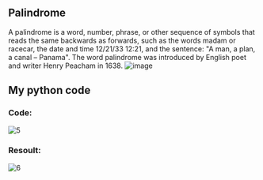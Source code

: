 

## Palindrome
A palindrome is a word, number, phrase, or other sequence of symbols that reads the same backwards as forwards, such as the words madam or racecar, the date and time 12/21/33 12:21, and the sentence: "A man, a plan, a canal – Panama". 
The word palindrome was introduced by English poet and writer Henry Peacham in 1638.
![image](https://user-images.githubusercontent.com/54048747/222351955-6ad54ca7-7518-4b10-b4aa-caad6abaa7cc.png)
## My python code

### Code:
![5](https://user-images.githubusercontent.com/54048747/222351761-aab5eb03-3226-4fd5-8646-d18d77feb999.JPG)


### Resoult:
![6](https://user-images.githubusercontent.com/54048747/222351788-cbd04c0a-c855-414e-881d-0d11847598d5.JPG)

